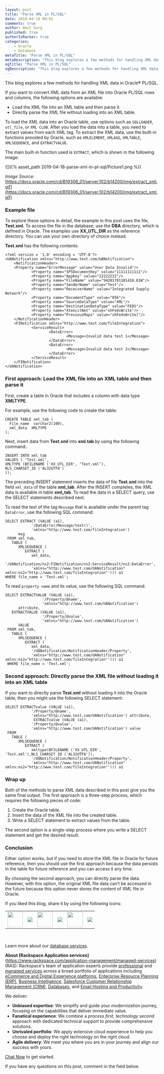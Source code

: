 ```yaml
---
layout: post
title: "Parse XML in PL/SQL"
date: 2019-04-18 00:01
comments: true
author: Amit Garg
published: true
authorIsRacker: true
categories:
    - Oracle
    - Database
metaTitle: "Parse XML in PL/SQL"
metaDescription: "This blog explores a few methods for handling XML data in Oracle&reg; PL/SQL."
ogTitle: "Parse XML in PL/SQL"
ogDescription: "This blog explores a few methods for handling XML data in Oracle&reg; PL/SQL."
---
```


This blog explores a few methods for handling XML data in Oracle&reg; PL/SQL.

<!-- more -->

If you want to convert XML data from an XML file into Oracle PL/SQL rows and columns,
the following options are available:

-	Load the XML file into an XML table and then parse it.
-	Directly parse the XML file without loading into an XML table.

To load the XML data into an Oracle table, use options such as `SQLLOADER`,
`utl_file`, or `XML CLOB`. After you load the data into a table, you need to
extract values from each XML tag. To extract the XML data, use the built-in
functions provided by Oracle, such as `XMLELEMENT`, `XMLAGG`, `XMLTABLE`,
`XMLSEQUENCE`, and `EXTRACTVALUE`.

The main built-in function used is `EXTRACT`, which is shown in the following image:

![]({% asset_path 2019-04-18-parse-xml-in-pl-sql/Picture1.png %})

*Image Source*: [https://docs.oracle.com/cd/B19306_01/server.102/b14200/img/extract_xml.gif](https://docs.oracle.com/cd/B19306_01/server.102/b14200/img/extract_xml.gif)

### Example file

To explore these options in detail, the example in this post uses the
file, **Test.xml**. To access the file in the database, use the **DBA** directory,
which is defined in Oracle. The examples use **XX\_UTL\_DIR** as the reference
directory. You can use your own directory of choice instead.

**Test.xml** has the following contents:

    <?xml version = '1.0' encoding = 'UTF-8'?>
    <UANotification xmlns="http://www.test.com/UANotification">
        <NotificationHeader>
        <Property name="ErrorMessage" value="User Data Invalid"/>
                <Property name="SPSDocumentKey" value="11111111111"/>
                <Property name="AppKey" value="22222222"/>
                <Property name="FileName" value="SH201701181418.61W"/>
                <Property name="SenderName" value="Test"/>
                <Property name="ReceiverName" value="Integrated Supply Network"/>
                <Property name="DocumentType" value="856"/>
                <Property name="SourceDataType" value="XML"/>
                <Property name="DestinationDataType" value="FEDS"/>
                <Property name="XtencilNet" value="shFedsWrite"/>
                <Property name="PreviousMaps" value="shFedsWrite]"/>
        </NotificationHeader>
        <FINotification xmlns="http://www.test.com/fileIntegration">
                <ServiceResult>
                        <DataError>
                                <Message>Invalid data test 1</Message>
                        </DataError>
                        <DataError>
                                <Message>Invalid data test 2</Message>
                        </DataError>
                </ServiceResult>
        </FINotification>
    </UANotification>

### First approach:  Load the XML file into an XML table and then parse it

First, create a table in Oracle that includes a column with data type **XMLTYPE**.

For example, use the following code to create the table:

    CREATE TABLE xml_tab (
      File_name  varchar2(100),
      xml_data  XMLTYPE
    );

Next, insert data from **Test.xml** into **xml.tab** by using the following
command:.

    INSERT INTO xml_tab
    VALUES ( ‘Test.xml’,
    XMLTYPE (BFILENAME ('XX_UTL_DIR', ‘Test.xml’),
    NLS_CHARSET_ID ('AL32UTF8')
    ));

The preceding INSERT statement inserts the data of file **Test.xml**
into the field `xml_data` of the table **xml\_tab**. After the INSERT completes, the XML
data is available in table **xml\_tab**. To read the data in a SELECT query, use
the SELECT statements described next.

To read the text of the tag `Message` that is available under the parent tag
`DataError`, use the following SQL command:

    SELECT EXTRACT (VALUE (a1),
                '/DataError/Message/text()',
                'xmlns="http://www.test.com/fileIntegration')
          msg
     FROM xml_tab,
       TABLE (
          XMLSEQUENCE (
             EXTRACT (
                xml_data,
                '/UANotification/ns2:FINotification/ns2:ServiceResult/ns2:DataError',
                'xmlns="http://www.test.com/UANotification" xmlns:ns2="http://www.test.com/fileIntegration"'))) a1
    WHERE file_name = 'Test.xml';

To read `property name` and its value, use the following SQL command:

    SELECT EXTRACTVALUE (VALUE (a1),
                     '/Property/@name',
                     'xmlns="http://www.test.com/UANotification')
          attribute,
       EXTRACTVALUE (VALUE (a1),
                     '/Property/@value',
                     'xmlns="http://www.test.com/UANotification')
          VALUE
     FROM xml_tab,
       TABLE (
          XMLSEQUENCE (
             EXTRACT (
                xml_data,
                '/UANotification/NotificationHeader/Property',
                'xmlns="http://www.test.com/UANotification" xmlns:ns2="http://www.test.com/fileIntegration"'))) a1
     WHERE file_name = 'Test.xml';

### Second approach: Directly parse the XML file without loading it into an XML table

If you want to directly parse **Test.xml** without loading it into the Oracle
table, then you might use the following SELECT statement:

    SELECT EXTRACTvalue (VALUE (a1),
                '/Property/@name',
                'xmlns="http://www.test.com/UANotification') attribute,
                 EXTRACTvalue (VALUE (a1),
                '/Property/@value',
                'xmlns="http://www.test.com/UANotification') value
     FROM
       TABLE (
          XMLSEQUENCE (
             EXTRACT (
                xmltype(BFILENAME ('XX_UTL_DIR', 'Test.xml'),NLS_CHARSET_ID ('AL32UTF8')),
                '/UANotification/NotificationHeader/Property',
                'xmlns="http://www.test.com/UANotification" xmlns:ns2="http://www.test.com/fileIntegration"'))) a1

### Wrap up

Both of the methods to parse XML data described in this post give you the same final
output. The first approach is a three-step process, which requires the following
pieces of code:

1.  Create the Oracle table.
2.  Insert the data of the XML file into the created table.
3.  Write a SELECT statement to extract values from the table.

The second option is a single-step process where you write a SELECT statement
and get the desired result.

### Conclusion

Either option works, but if you need to store the XML file in Oracle for
future reference, then you should use the first approach because the data persists
in the table for future reference and you can access it any time.

By choosing the second approach, you can directly parse the data. However, with
this option, the original XML file data can’t be accessed in the future because this
option never stores the content of XML file in Oracle.

<table>
  <tr>If you liked this blog, share it by using the following icons:</tr>
  <tr>
   <td>
       <img src="{% asset_path line-tile.png %}" width=50 >
    </td>
    <td>
      <a href="https://twitter.com/home?status=https%3A//developer.rackspace.com/blog/parse-xml-in-pl-sql/">
        <img src="{% asset_path shareT.png %}">
      </a>
    </td>
    <td>
       <img src="{% asset_path line-tile.png %}" width=50 >
    </td>
    <td>
      <a href="https://www.facebook.com/sharer/sharer.php?u=https%3A//developer.rackspace.com/blog/parse-xml-in-pl-sql/">
        <img src="{% asset_path shareFB.png %}">
      </a>
    </td>
    <td>
       <img src="{% asset_path line-tile.png %}" width=50 >
    </td>
    <td>
      <a href="https://www.linkedin.com/shareArticle?mini=true&url=https%3A//developer.rackspace.com/blog/parse-xml-in-pl-sql&summary=&source=">
        <img src="{% asset_path shareL.png %}">
      </a>
    </td>
  </tr>
</table>

</br>

Learn more about our [database services](https://www.rackspace.com/dba-services).

**About [Rackspace Application services]**(https://www.rackspace.com/application-management/managed-services)
(RAS): Rackspace's team of application experts provide 
[professional](https://www.rackspace.com/application-management/professional-services) and 
[managed services](https://www.rackspace.com/application-management/managed-services) across 
a broad portfolio of applications including 
[eCommerce and Digital Experience platforms](https://www.rackspace.com/ecommerce-digital-experience), 
[Enterprise Resource Planning (ERP)](https://www.rackspace.com/erp), 
[Business Intelligence](https://www.rackspace.com/business-intelligence), 
[Salesforce Customer Relationship Management (CRM)](https://www.rackspace.com/salesforce-managed-services), 
[Databases](https://www.rackspace.com/dba-services), and
[Email Hosting and Productivity](https://www.rackspace.com/email-hosting).

We deliver:

- **Unbiased expertise**: We simplify and guide your modernization journey,
focusing on the capabilities that deliver immediate value.
- **Fanatical experience**: We combine a *process first, technology second*
approach with dedicated technical support to provide comprehensive solutions.
- **Unrivaled portfolio**: We apply extensive cloud experience to help you
choose and deploy the right technology on the right cloud.
- **Agile delivery**: We meet you where you are in your journey and align
our success with yours.

[Chat Now](https://www.rackspace.com/#chat) to get started.

If you have any questions on this post, comment in the field below.

